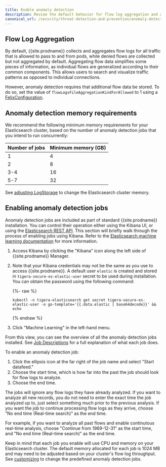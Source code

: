```yaml
---
title: Enable anomaly detection
description: Review the default behavior for flow log aggregation and anomaly detection. 
canonical_url: /security/threat-detection-and-prevention/anomaly-detection/enabling
---
```


## Flow Log Aggregation

By default, {{site.prodname}} collects and aggregates flow logs for all traffic that is allowed to pass to and
from pods, while denied flows are collected but not aggregated by default. Aggregating flow data simplifies 
some pieces of information, as individual flows are generalized according to their common components. This 
allows users to search and visualize traffic patterns as opposed to individual connections.

However, anomaly detection requires that additional flow data be stored. To do so, set the value of `flowLogsFileAggregationKindForAllowed` to 1 using a [FelixConfiguration][felixconfig].

## Anomaly detection memory requirements

We recommend the following minimum memory requirements for your Elasticsearch cluster, based on the number of anomaly detection jobs that you intend to run concurrently:

| Number of jobs | Minimum memory (GB) |
| --- | --- |
| 1 | 4 |
| 2 | 8 |
| 3-4 | 16 |
| 5-7 | 32 |

See [adjusting LogStorage]({{site.baseurl}}/maintenance/logstorage/adjust-log-storage-size) to change the Elasticsearch cluster memory.

## Enabling anomaly detection jobs

Anomaly detection jobs are included as part of standard {{site.prodname}} installation. You can control
their operation either using the Kibana UI, or using the [Elasticsearch REST API].  This section will briefly
walk through the process of enabling jobs using Kibana.  Refer to the
[Elasticsearch machine learning documentation] for more information.

1. Access Kibana by clicking the "Kibana" icon along the left side of {{site.prodname}} Manager.
1. Note that your Kibana credentials may not be the same as you use to access {{site.prodname}}.
   A default user `elastic` is created and stored in `tigera-secure-es-elastic-user` secret to be used during installation. You can obtain the password using the following command:

      {%- raw %}
      ```
   kubectl -n tigera-elasticsearch get secret tigera-secure-es-elastic-user -o go-template='{{.data.elastic | base64decode}}' && echo
      ```
      {% endraw %}

1. Click "Machine Learning" in the left-hand menu.

From this view, you can see the overview of all the anomaly detection jobs installed. See
[Job Descriptions][jobs] for a full explanation of what each job does.

To enable an anomaly detection job:

1. Click the ellipsis icon at the far right of the job name and select "Start datafeed."
1. Choose the start time, which is how far into the past the job should look for flow logs to analyze.
1. Choose the end time.

The jobs will ignore any flow logs they have already analyzed. If you want to analyze all new records, you
do not need to enter the exact time the job analyzed up to, just select something much prior to the previous
analysis. If you want the job to continue processing flow logs as they arrive, choose "No end time (Real-time
search)" as the end time.

For example, if you want to analyze all past flows and enable continutous real-time analysis, choose "Continue from 1969-12-31" as the start time, and "No end time (Real-time search)" as the end time.

Keep in mind that each job you enable will use CPU and memory on your Elasticsearch cluster. The default memory allocated for each job is 1024 MB and may need to be adjusted based on your cluster's flow log throughput. See [customizing]({{site.baseurl}}/security/threat-detection-and-prevention/anomaly-detection/customizing) to change the predefined anomaly detection jobs.

[Elasticsearch REST API]: https://www.elastic.co/guide/en/elasticsearch/reference/6.4/ml-apis.html
[Elasticsearch machine learning documentation]: https://www.elastic.co/guide/en/elastic-stack-overview/6.4/xpack-ml.html
[felixconfig]: ../../../reference/resources/felixconfig
[jobs]: ./job-descriptions
